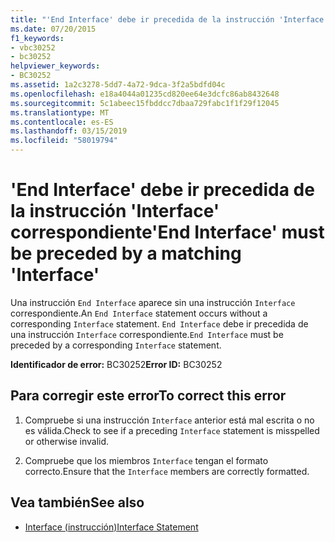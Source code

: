 ```yaml
---
title: "'End Interface' debe ir precedida de la instrucción 'Interface' correspondiente"
ms.date: 07/20/2015
f1_keywords:
- vbc30252
- bc30252
helpviewer_keywords:
- BC30252
ms.assetid: 1a2c3278-5dd7-4a72-9dca-3f2a5bdfd04c
ms.openlocfilehash: e18a4044a01235cd820ee64e3dcfc86ab8432648
ms.sourcegitcommit: 5c1abeec15fbddcc7dbaa729fabc1f1f29f12045
ms.translationtype: MT
ms.contentlocale: es-ES
ms.lasthandoff: 03/15/2019
ms.locfileid: "58019794"
---
```

# <a name="end-interface-must-be-preceded-by-a-matching-interface"></a><span data-ttu-id="3a4e7-102">'End Interface' debe ir precedida de la instrucción 'Interface' correspondiente</span><span class="sxs-lookup"><span data-stu-id="3a4e7-102">'End Interface' must be preceded by a matching 'Interface'</span></span>
<span data-ttu-id="3a4e7-103">Una instrucción `End Interface` aparece sin una instrucción `Interface` correspondiente.</span><span class="sxs-lookup"><span data-stu-id="3a4e7-103">An `End Interface` statement occurs without a corresponding `Interface` statement.</span></span> <span data-ttu-id="3a4e7-104">`End Interface` debe ir precedida de una instrucción `Interface` correspondiente.</span><span class="sxs-lookup"><span data-stu-id="3a4e7-104">`End Interface` must be preceded by a corresponding `Interface` statement.</span></span>  
  
 <span data-ttu-id="3a4e7-105">**Identificador de error:** BC30252</span><span class="sxs-lookup"><span data-stu-id="3a4e7-105">**Error ID:** BC30252</span></span>  
  
## <a name="to-correct-this-error"></a><span data-ttu-id="3a4e7-106">Para corregir este error</span><span class="sxs-lookup"><span data-stu-id="3a4e7-106">To correct this error</span></span>  
  
1.  <span data-ttu-id="3a4e7-107">Compruebe si una instrucción `Interface` anterior está mal escrita o no es válida.</span><span class="sxs-lookup"><span data-stu-id="3a4e7-107">Check to see if a preceding `Interface` statement is misspelled or otherwise invalid.</span></span>  
  
2.  <span data-ttu-id="3a4e7-108">Compruebe que los miembros `Interface` tengan el formato correcto.</span><span class="sxs-lookup"><span data-stu-id="3a4e7-108">Ensure that the `Interface` members are correctly formatted.</span></span>  
  
## <a name="see-also"></a><span data-ttu-id="3a4e7-109">Vea también</span><span class="sxs-lookup"><span data-stu-id="3a4e7-109">See also</span></span>

- [<span data-ttu-id="3a4e7-110">Interface (instrucción)</span><span class="sxs-lookup"><span data-stu-id="3a4e7-110">Interface Statement</span></span>](../../visual-basic/language-reference/statements/interface-statement.md)
